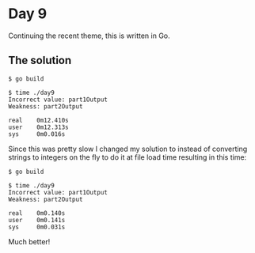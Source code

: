 # Day 9
Continuing the recent theme, this is written in Go.

## The solution

```
$ go build

$ time ./day9
Incorrect value: part1Output
Weakness: part2Output

real    0m12.410s
user    0m12.313s
sys     0m0.016s
```

Since this was pretty slow I changed my solution to instead of converting strings to integers on the fly to do it at file load time resulting in this time:

```
$ go build

$ time ./day9
Incorrect value: part1Output
Weakness: part2Output

real    0m0.140s
user    0m0.141s
sys     0m0.031s
```

Much better!